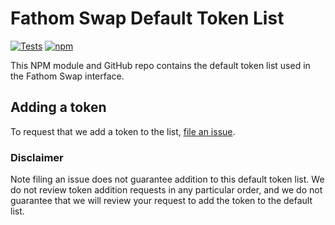 # Fathom Swap Default Token List

[![Tests](https://github.com/Into-The-Fathom/fathom-swap-default-token-list/workflows/Tests/badge.svg)](https://github.com/Into-the-Fathom/fathom-swap-default-token-list/actions?query=workflow%3ATests)
[![npm](https://img.shields.io/npm/v/@into-the-fathom/fathom-swap-default-token-list)](https://unpkg.com/@into-the-fathom/fathom-swap-default-token-list@latest/)

This NPM module and GitHub repo contains the default token list used in the Fathom Swap interface.

## Adding a token

To request that we add a token to the list, 
[file an issue](https://github.com/Into-the-Fathom/fathom-swap-default-token-list/issues/new?assignees=&labels=token+request&template=token-request.md&title=Add+%7BTOKEN_SYMBOL%7D%3A+%7BTOKEN_NAME%7D).

### Disclaimer

Note filing an issue does not guarantee addition to this default token list.
We do not review token addition requests in any particular order, and we do not
guarantee that we will review your request to add the token to the default list.

